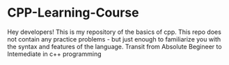 # CPP-Learning-Course
Hey developers! This is my repository of the basics of cpp. This repo does not contain any practice problems - but just enough to familiarize you with the syntax and features of the language. Transit from Absolute Begineer to Intemediate in c++ programming
